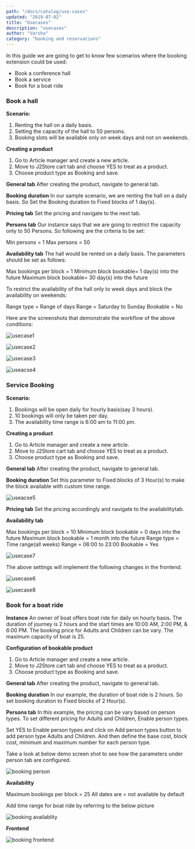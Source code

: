 ```yaml
---
path: "/docs/catalog/use-cases"
updated: "2019-07-02"
title: "Usecases"
description: "usecases"
author: "Varsha"
category: "booking and reservations"
---
```


In this guide we are going to get to know few scenarios where the booking extension could be used: 

* Book a conference hall
* Book a service
* Book for a boat ride


### Book a hall

**Scenario:**
1. Renting the hall on a daily basis.
2. Setting the capacity of the hall to 50 persons.
3. Booking slots will be available only on week days and not on weekends.

**Creating a product**
1. Go to Article manager and create a new article.
2. Move to J2Store cart tab and choose YES to treat as a product.
3. Choose product type as Booking and save.

**General tab**
After creating the product, navigate to general tab.

**Booking duration**
In our sample scenario, we are renting the hall on a daily basis. So Set the Booking duration to Fixed blocks of 1 day(s).

**Pricing tab**
Set the pricing and navigate to the next tab.

**Persons tab**
Our instance says that we are going to restrict the capacity only to 50 Persons. So following are the criteria to be set:

Min persons = 1
Max persons = 50

**Availability tab**
The hall would be rented on a daily basis. The parameters should be set as follows:

Max bookings per block = 1
Minimum block bookable= 1 day(s) into the future
Maximum block bookable= 30 day(s) into the future

To restrict the availability of the hall only to week days and block the availability on weekends:

Range type = Range of days
Range = Saturday to Sunday
Bookable = No

Here are the screenshots that demonstrate the workflow of the above conditions:

![usecase1](https://raw.githubusercontent.com/j2store/doc-images/master/booking-and-reservations/usecases/booking-app-usecase1.png)


![usecase2](https://raw.githubusercontent.com/j2store/doc-images/master/booking-and-reservations/usecases/booking-app-usecase2.png)

![usecase3](https://raw.githubusercontent.com/j2store/doc-images/master/booking-and-reservations/usecases/booking-app-usecase3.png)



![useacse4](https://raw.githubusercontent.com/j2store/doc-images/master/booking-and-reservations/usecases/booking-app-usecase4.png)
### Service Booking

**Scenario:**
1. Bookings will be open daily for hourly basis(say 3 hours).
2. 10 bookings will only be taken per day.
3. The availability time range is 6:00 am to 11:00 pm.

**Creating a product**
1. Go to Article manager and create a new article.
2. Move to J2Store cart tab and choose YES to treat as a product.
3. Choose product type as Booking and save.

**General tab**
After creating the product, navigate to general tab.

**Booking duration**
Set this parameter to Fixed blocks of 3 Hour(s) to make the block available with custom time range.

![useacse5](https://raw.githubusercontent.com/j2store/doc-images/master/booking-and-reservations/usecases/booking-app-usecase5.png)

**Pricing tab**
Set the pricing accordingly and navigate to the availabilitytab.

**Availability tab**

Max bookings per block = 10
Minimum block bookable = 0 days into the future
Maximum block bookable = 1 month into the future
Range type = Time range(all weeks)
Range = 06:00 to 23:00
Bookable = Yes

![usecase7](https://raw.githubusercontent.com/j2store/doc-images/master/booking-and-reservations/usecases/booking-app-usecase7.png)


The above settings will implement the following changes in the  frontend.

![usecase6](https://raw.githubusercontent.com/j2store/doc-images/master/booking-and-reservations/usecases/booking-app-usecase6.png)

![usecase8](https://raw.githubusercontent.com/j2store/doc-images/master/booking-and-reservations/usecases/booking-app-usecase8.png)

### Book for a boat ride

**Instance**
An owner of boat offers boat ride for daily on hourly basis. The duration of journey is 2 hours and the start times are 10:00 AM, 2:00 PM, & 6:00 PM. The booking price for Adults and Children can be vary. The maximum capacity of boat is 25.

**Configuration of bookable product**

1. Go to Article manager and create a new article.
2. Move to J2Store cart tab and choose YES to treat as a product.
3. Choose product type as Booking and save.

**General tab**
After creating the product, navigate to general tab.

**Booking duration**
In our example, the duration of boat ride is 2 hours. So set booking duration to Fixed blocks of 2 Hour(s).

**Persons tab**
In this example, the pricing can be vary based on person types. To set different pricing for Adults and Children, Enable person types.

Set YES to Enable person types and click on Add person types button to add person type Adults and Children. And then define the base cost, block cost, minimum and maximum number for each person type.

Take a look at below demo screen shot to see how the parameters under person tab are configured.

![booking person](https://raw.githubusercontent.com/j2store/doc-images/master/booking-and-reservations/usecases/usecase3-booking-person.png)


**Availability**

Maximum bookings per block = 25
All dates are = not available by default

Add time range for boat ride by referring to the below picture

![booking availablity](https://raw.githubusercontent.com/j2store/doc-images/master/booking-and-reservations/usecases/usecase3-booking-availability.png)

**Frontend**

![booking frontend](https://raw.githubusercontent.com/j2store/doc-images/master/booking-and-reservations/usecases/usecase3-booking-frontend.png)

